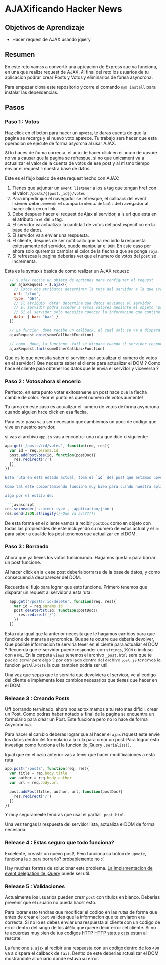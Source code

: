 # AJAXificando Hacker News

## Objetivos de Aprendizaje

  * Hacer request de AJAX usando jquery

## Resumen

En este reto vamos a convertir una aplicacion de Express que ya funciona, en una que realize request de AJAX. Al final del reto los usuarios de tu aplicacion podran  crear Posts y Votos y eliminarlos de forma asyncrona.

Para empezar clona este repositorio y corre el comando `npm install` para instalar las dependencias.

## Pasos

### Paso 1 : Votos

Haz click en el boton para hacer un `upvote`, te daras cuenta de que la pagina se recarga y el nuevo voto aparece. Tu trabajo sera hacer que esta operacion se ejecute de forma asycrona al usar AJAX.

Si lo haces de forma correcta, el acto de hacer click en el boton de upvote no va a causar que la pagina se refresque, si no que unicament va a actualizar el valor de la cuenta de votos de ese post y al mismo tiempo enviar el request a nuestra base de datos.

Este es el flujo basico de este request hecho con AJAX:

1. Tienes que adjuntar un `event listener` a los `a` tag que tengan href con el valor: `/posts/{{post._id}}/votes`
2. Para impedir que el navegador se refresque, el callback del event listener debe prevenir el comportamiento `default` del navegador al hacer click en un link.
3. Debe despues hacer el request de Ajax al servidor, a la url que esta en el atributo `href` del `a` tag.
4. El servidor va actualizar la cantidad de votos del post especifico en la base de datos.
5. El servidor va a enviar una respuesta.
6. El cliente, despues de ser notificado que ha recibido la respuesta exitosamente del servidor, puede manipular el `DOM`. En este caso por ahora solo queremos cambiar el color de la flecha a que se ponga `roja`.
7. Si refrescas la pagina deberias ver que el numero de votos del `post` se incrementa.

Esta es la syntaxis basica de como realizar un AJAX request:

```javascript
  // $.ajax recibe un objeto de opciones para configurar el request
  var ajaxRequest = $.ajax({
    // Estos dos atributos determinan la ruta del servidor a la que ira el request.
    url: "/foo",
    type: 'GET',
    // El atributo 'data' determina que datos enviamos al servidor
    // El servidor podra acceder a estos valores mediante el objeto 'params'
    // Si el servidor solo necesita conocer la informacion que contine la URL, este atributo no es necesario.
    data: { bar: 'baz' }
  })

  // La funcion .done recibe un callback, el cual solo se va a dispara si el servidor reponse con un codigo de estado exitoso. El callback recibe como argumento la respuesta del servidor.
  ajaxRequest.done(someCallbackFunction)

  // como .done, la funcione .fail se dispara cuando el servidor responde con un codigo de estado de error.
  ajaxRequest.fail(someOtherCallbackFunction)
```

Que es lo que necesita saber el servidor par actualizar el numero de votos en el servidor? Que necesita saber el cliente para actualizar el DOM ? Como hace el cliente para obtener los datos que le envia el servidor y viceversa ?

### Paso 2 : Votos ahora si encerio

Perfecto, en este punto votar exitosamene un post hace que la flecha cambie de color. Peor el punto es que el numero de votos aumente!

Tu tarea en este paso es actualizar el numero de votos de forma asyncrona cuando alguien hace click en esa flecha.

Para este paso va a ser necesario que cambiemos un poco de codigo que vive en nuestro servidor.

si vas al archivo `app.js` vas a encontrar una ruta que dice lo siguiente:

```javascript
app.get('/posts/:id/votes', function(req, res){
  var id = req.params.id
  post.addPostVote(id, function(postDoc){
    res.redirect('/')
  })
})```

Esta ruta en este estado actual, toma el `id` del post que estamos upvoteando de la URL, e invoca la funcion `addPostVote` la cual te retamos a que investigues de donde viene. Una vez addPostVote hace su trabajo, invoca el callback que le pasamos como segundo argumento, el cual recibe el `post` actualizado con un nuevo voto y redirecciona a la ruta `root`.

Como tal este comportamiendo funciona muy bien para cuando nuestra aplicacion no era asyncronica pero ahora la verdad no es nada util. Tu trabajo sera cambiar el codigo dentro de esta, explicitamente dentro del callback que recibe `addPostVote` para que en vez de redireccionar al `root` nos envie como respuesta el `postDoc` en formato `JSON`.

algo por el estilo de:

```javascript
res.setHeader('Content-type', 'application/json')
res.send(JSON.stringify(//Que va aca???))
```

De esta forma en el cliente vamos a recibir `postDoc` como un objeto con todas las propiedades de este incluyendo su numero de votos actual y el `id` para saber a cual de los post tenemos que actualizar en el DOM.

### Paso 3 : Borrando

Ahora que ya tienes los votos funcionando. Hagamos que la `x` para borrar un post funcione.

Al hacer click en la `x` ese post deberia borrarse de la base de datos, y como consecuencia desaparecer del DOM.

Recuerda el flujo para lograr que esto funcione. Primero tenemos que disparar un request al servidor a esta ruta:

```javascript
  app.get('/posts/:id/delete', function(req, res){
    var id = req.params.id
    post.deletePost(id, function(postDoc){
      res.redirect('/')
    })
  })
```

Esta ruta igual que la anterior necesita que le hagamos cambios para que funcione de manera asyncronica. Que se te ocurre que deberia devolver, Que posible informacion te serviria tener en el ciente para actualiar el DOM ? Recuerda que el servidor puede responder con `strings`, `JSON` o incluso con `HTML`. En la carpeta `views` tenemos el archivo `_post.html` sera que te puede servir para algo ? por otro lado dentro del archivo `post.js` tenemos la funcion `getAllPosts` la cual tambien podria ser util.

Una vez que sepas que te serviria que devolviera el servidor, ve al codigo del cliente e implementa loss cambios necesarios que tienes que hacer en el DOM.


### Release 3 : Creando Posts

Uff borrando terminado, ahora nos aproximamos a tu reto mas dificil, crear un Post. Como podras haber notado al final de la pagina se encuentra un formulario para crear un Post. Este funciona pero no lo hace de forma Asyncronica.

Para hacer el cambio deberas lograr que al hacer el `ajax` request este envie los datos dentro del formulario a la ruta para crear un post. Para lograr esto investiga como funciona el la funcion de jQuery `.serialize()`.

Igual que en el paso anterior vas a tener que hacer modificaciones a esta ruta

```javascript
app.post('/posts', function(req, res){
  var title = req.body.title
  var author = req.body.author
  var url = req.body.url

  post.addPost(title, author, url, function(postDoc){
    res.redirect('/')
  })
})
```

Y muy seguramente tendras que usar el partial `_post.html`.

Una vez tengas la respuesta del servidor lista, actualiza el DOM de forma necesaria.

### Release 4 : Estas seguro que todo funciona?

Excelente, creaste un nuevo post!, Pero funciona su boton de `upvote`, funciona la `x` para borrarlo? probablemente no :(

Hay muchas formas de solucionar este problema. [La implementacion de event delegation de jQuery](https://learn.jquery.com/events/event-delegation/) puede ser util.

### Release 5 : Validaciones

Actualmente los usuarios pueden crear `post` con titulos en blanco. Deberias prevenir que el usuario no pueda hacer esto.

Para lograr esto tendras que modificar el codigo en las rutas de forma que antes de crear el `post` valides que la informacion que te enviaron era correcta. Si no lo es debes enviar una respuesta al cliente con un codigo de error dentro del rango de los `400`lo que quiere decir error del cliente. Si no te acuerdas muy bien de tus codigos HTTP [HTTP status cats](https://www.flickr.com/photos/girliemac/sets/72157628409467125/) estan al rescate.

La funcione `$.ajax` al recibir una respuesta con un codigo dentro de los `400` va a dispara el callback de `fail`. Dentro de este deberias actualizar el DOM mostrandole al usuario donde estuvo su error.




